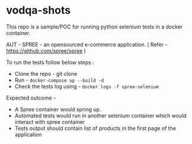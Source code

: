 # vodqa-shots
This repo is a sample/POC for running python selenium tests in a docker container.

AUT - SPREE - an opensourced e-commerce application. ( Refer - https://github.com/spree/spree )

To run the tests follow below steps :

* Clone the repo - git clone <url>
* Run - `docker-compose up --build -d`
* Check the tests log using - `docker logs -f spree-selenium`

Expected outcome -

* A Spree container would spring up.
* Automated tests would run in another selenium container which would interact with spree container
* Tests output should contain list of products in the first page of the application
